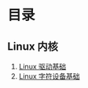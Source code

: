 # 目录

## Linux 内核

1. [Linux 驱动基础](linux-kernel/1-driver-basic.md) 
2. [Linux 字符设备基础](linux-kernel/2-character-device-basic.md)